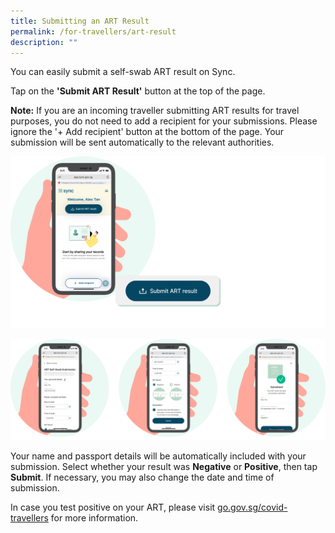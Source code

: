 ```yaml
---
title: Submitting an ART Result
permalink: /for-travellers/art-result
description: ""
---
```

You can easily submit a self-swab ART result on Sync. 

Tap on the **'Submit ART Result'** button at the top of the page.

**Note:** If you are an incoming traveller submitting ART results for travel purposes, you do not need to add a recipient for your submissions. Please ignore the '+ Add recipient' button at the bottom of the page. Your submission will be sent automatically to the relevant authorities.

![](/images/ART%20result1_updated.svg)

![](/images/ART%20result2_updated.svg)

Your name and passport details will be automatically included with your submission. Select whether your result was **Negative** or **Positive**, then tap **Submit**. If necessary, you may also change the date and time of submission.

In case you test positive on your ART, please visit [go.gov.sg/covid-travellers](https://go.gov.sg/covid-travellers) for more information.